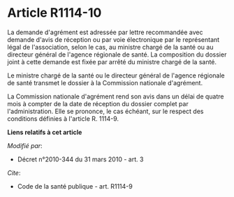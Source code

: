 # Article R1114-10

La demande d'agrément est adressée par lettre recommandée avec demande d'avis de réception ou par voie électronique par le
représentant légal de l'association, selon le cas, au ministre chargé de la santé ou au directeur général de l'agence
régionale de santé. La composition du dossier joint à cette demande est fixée par arrêté du ministre chargé de la santé. 

Le ministre chargé de la santé ou le directeur général de l'agence régionale de santé transmet le dossier à la Commission
nationale d'agrément. 

La Commission nationale d'agrément rend son avis dans un délai de quatre mois à compter de la date de réception du dossier
complet par l'administration. Elle se prononce, le cas échéant, sur le respect des conditions définies à l'article R. 1114-9.

**Liens relatifs à cet article**

_Modifié par_:

  - Décret n°2010-344 du 31 mars 2010 - art. 3

_Cite_:

  - Code de la santé publique - art. R1114-9
